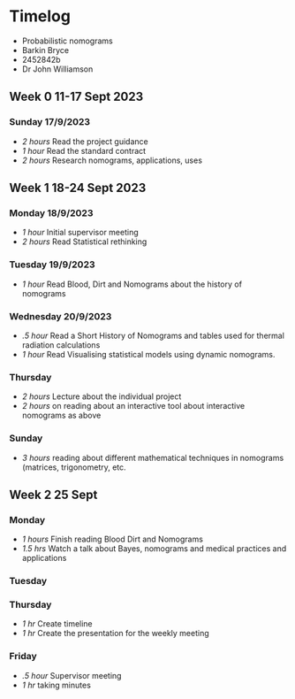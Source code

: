# Timelog

* Probabilistic nomograms
* Barkin Bryce
* 2452842b
* Dr John Williamson 

## Week 0 11-17 Sept 2023
### Sunday 17/9/2023 

* *2 hours* Read the project guidance 
* *1 hour* Read the standard contract 
* *2 hours* Research nomograms, applications, uses 
## Week 1 18-24 Sept 2023 
### Monday 18/9/2023

* *1 hour* Initial supervisor meeting
* *2 hours* Read Statistical rethinking 

### Tuesday 19/9/2023 
* *1 hour* Read Blood, Dirt and Nomograms about the history of nomograms 

### Wednesday 20/9/2023 
* *.5 hour* Read a Short History of Nomograms and tables used for thermal radiation calculations 
* *1 hour* Read Visualising statistical models using dynamic nomograms.

### Thursday 
* *2 hours* Lecture about the individual project
* *2 hours* on reading about an interactive tool about interactive nomograms as above

### Sunday
* *3 hours* reading about different mathematical techniques in nomograms (matrices, trigonometry, etc. 

## Week 2 25 Sept

### Monday 
* *1 hours* Finish reading Blood Dirt and Nomograms 
* *1.5 hrs* Watch a talk about Bayes, nomograms and medical practices and applications

### Tuesday 

### Thursday 

* *1 hr* Create timeline
* *1 hr* Create the presentation for the weekly meeting

### Friday 

* *.5 hour* Supervisor meeting
* *1 hr* taking minutes
